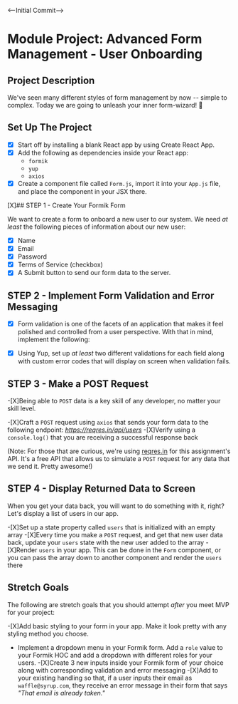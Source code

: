 <--Initial Commit-->
# Module Project: Advanced Form Management - User Onboarding
## Project Description

We've seen many different styles of form management by now -- simple to complex. Today we are going to unleash your inner form-wizard! 🧙

## Set Up The Project

- [X] Start off by installing a blank React app by using Create React App.
- [X] Add the following as dependencies inside your React app:
  - `formik`
  - `yup`
  - `axios`
- [X] Create a component file called `Form.js`, import it into your `App.js` file, and place the component in your JSX there.

[X]## STEP 1 - Create Your Formik Form

We want to create a form to onboard a new user to our system. We need _at least_ the following pieces of information about our new user:

-[X] Name
-[X] Email
-[X] Password
-[X] Terms of Service (checkbox)
-[X] A Submit button to send our form data to the server.

## STEP 2 - Implement Form Validation and Error Messaging

-[X] Form validation is one of the facets of an application that makes it feel polished and controlled from a user perspective. With that in mind, implement the following:

-[X] Using Yup, set up _at least_ two different validations for each field along with custom error codes that will display on screen when validation fails.

## STEP 3 - Make a POST Request

-[X]Being able to `POST` data is a key skill of any developer, no matter your skill level.

-[X]Craft a `POST` request using `axios` that sends your form data to the following endpoint: _https://reqres.in/api/users_
-[X]Verify using a `console.log()` that you are receiving a successful response back

(Note: For those that are curious, we're using [reqres.in](https://reqres.in/) for this assignment's API. It's a free API that allows us to simulate a `POST` request for any data that we send it. Pretty awesome!)

## STEP 4 - Display Returned Data to Screen

When you get your data back, you will want to do something with it, right? Let's display a list of users in our app.

-[X]Set up a state property called `users` that is initialized with an empty array
-[X]Every time you make a `POST` request, and get that new user data back, update your `users` state with the new user added to the array
-[X]Render `users` in your app. This can be done in the `Form` component, or you can pass the array down to another component and render the `users` there

## Stretch Goals

The following are stretch goals that you should attempt _after_ you meet MVP for your project:

-[X]Add basic styling to your form in your app. Make it look pretty with any styling method you choose.
- Implement a dropdown menu in your Formik form. Add a `role` value to your Formik HOC and add a dropdown with different roles for your users.
-[X]Create 3 new inputs inside your Formik form of your choice along with corresponding validation and error messaging
-[X]Add to your existing handling so that, if a user inputs their email as `waffle@syrup.com`, they receive an error message in their form that says _"That email is already taken."_
